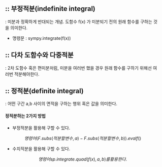 ## :: 부정적분(indefinite integral)

: 미분과 정확하게 반대되는 개념. 도함수 f(x) 가 미분되기 전의 원래 함수를 구하는 것을 의미한다.

- 명령문 : sympy.integrate(f(x))

## :: 다차 도함수와 다중적분

: 2차 도함수 혹은 편미분처럼, 미분을 여러번 했을 경우 원래 함수를 구하기 위해선 여러번 적분해야한다. 

## :: 정적분(definite integral)

: 어떤 구간 a,b 사이의 면적을 구하는 행위 혹은 값을 의미한다.

#### 정적분하는 2가지 방법
- 부정적분을 활용해 구할 수 있다. 

$$ 명령어 (F.subs( 적분할 변수, a ) - F.subs( 적분할 변수, b )).evalf() $$

- 수치적분을 활용해 구할 수 있다. 

$$ 명령어 sp.integrate.quad(f(x), a , b) 를 활용한다. $$
